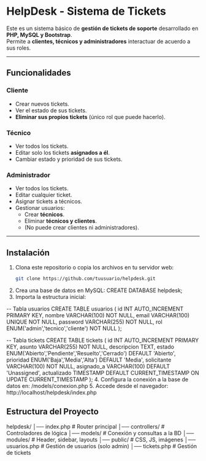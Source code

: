 # HelpDesk - Sistema de Tickets

Este es un sistema básico de **gestión de tickets de soporte** desarrollado en **PHP, MySQL y Bootstrap**.  
Permite a **clientes, técnicos y administradores** interactuar de acuerdo a sus roles.  

---

## Funcionalidades

### Cliente
- Crear nuevos tickets.
- Ver el estado de sus tickets.
- **Eliminar sus propios tickets** (único rol que puede hacerlo).

### Técnico
- Ver todos los tickets.
- Editar solo los tickets **asignados a él**.
- Cambiar estado y prioridad de sus tickets.

### Administrador
- Ver todos los tickets.
- Editar cualquier ticket.
- Asignar tickets a técnicos.
- Gestionar usuarios:
  - Crear **técnicos**.
  - Eliminar **técnicos y clientes**.
  - (No puede crear clientes ni administradores).

---

## Instalación

1. Clona este repositorio o copia los archivos en tu servidor web:
   ```bash
   git clone https://github.com/tuusuario/helpdesk.git
2. Crea una base de datos en MySQL:
   CREATE DATABASE helpdesk;
3. Importa la estructura inicial:

-- Tabla usuarios
CREATE TABLE usuarios (
  id INT AUTO_INCREMENT PRIMARY KEY,
  nombre VARCHAR(100) NOT NULL,
  email VARCHAR(100) UNIQUE NOT NULL,
  password VARCHAR(255) NOT NULL,
  rol ENUM('admin','tecnico','cliente') NOT NULL
);

-- Tabla tickets
CREATE TABLE tickets (
  id INT AUTO_INCREMENT PRIMARY KEY,
  asunto VARCHAR(255) NOT NULL,
  descripcion TEXT,
  estado ENUM('Abierto','Pendiente','Resuelto','Cerrado') DEFAULT 'Abierto',
  prioridad ENUM('Baja','Media','Alta') DEFAULT 'Media',
  solicitante VARCHAR(100) NOT NULL,
  asignado_a VARCHAR(100) DEFAULT 'Unassigned',
  actualizado TIMESTAMP DEFAULT CURRENT_TIMESTAMP ON UPDATE CURRENT_TIMESTAMP
);
4. Configura la conexión a la base de datos en:
  /models/conexion.php
5. Accede desde el navegador:
  http://localhost/helpdesk/index.php

## Estructura del Proyecto
helpdesk/
│── index.php          # Router principal
│── controllers/       # Controladores de lógica
│── models/            # Conexión y consultas a la BD
│── modules/           # Header, sidebar, layouts
│── public/            # CSS, JS, imágenes
│── usuarios.php       # Gestión de usuarios (solo admin)
│── tickets.php        # Gestión de tickets
